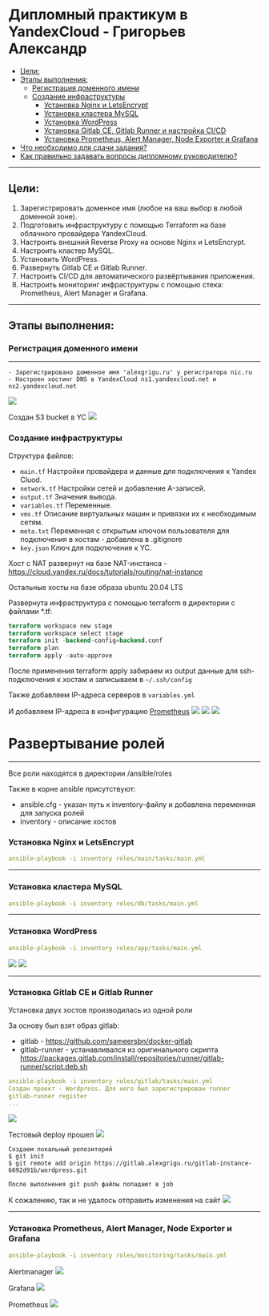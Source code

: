 # Дипломный практикум в YandexCloud - Григорьев Александр
  * [Цели:](#цели)
  * [Этапы выполнения:](#этапы-выполнения)
      * [Регистрация доменного имени](#регистрация-доменного-имени)
      * [Создание инфраструктуры](#создание-инфраструктуры)
          * [Установка Nginx и LetsEncrypt](#установка-nginx)
          * [Установка кластера MySQL](#установка-mysql)
          * [Установка WordPress](#установка-wordpress)
          * [Установка Gitlab CE, Gitlab Runner и настройка CI/CD](#установка-gitlab)
          * [Установка Prometheus, Alert Manager, Node Exporter и Grafana](#установка-prometheus)
  * [Что необходимо для сдачи задания?](#что-необходимо-для-сдачи-задания)
  * [Как правильно задавать вопросы дипломному руководителю?](#как-правильно-задавать-вопросы-дипломному-руководителю)

---
## Цели:

1. Зарегистрировать доменное имя (любое на ваш выбор в любой доменной зоне).
2. Подготовить инфраструктуру с помощью Terraform на базе облачного провайдера YandexCloud.
3. Настроить внешний Reverse Proxy на основе Nginx и LetsEncrypt.
4. Настроить кластер MySQL.
5. Установить WordPress.
6. Развернуть Gitlab CE и Gitlab Runner.
7. Настроить CI/CD для автоматического развёртывания приложения.
8. Настроить мониторинг инфраструктуры с помощью стека: Prometheus, Alert Manager и Grafana.

---
## Этапы выполнения:

### Регистрация доменного имени
___
```commandline
- Зарегистрировано доменное имя 'alexgrigu.ru' у регистратора nic.ru
- Настроен хостинг DNS в YandexCloud ns1.yandexcloud.net и ns2.yandexcloud.net
```
![](https://raw.githubusercontent.com/AlexGrigu/devops-netology/main/devops-diplom/img/nicru.JPG)

Создан S3 bucket в YC
![](https://raw.githubusercontent.com/AlexGrigu/devops-netology/main/devops-diplom/img/Bucket.JPG)
### Создание инфраструктуры

Структура файлов:
- `main.tf`      Настройки провайдера и данные для подключения к Yandex Cluod.
- `network.tf`   Настройки сетей и добавление A-записей.
- `output.tf`    Значения вывода.
- `variables.tf` Переменные.
- `vms.tf`       Описание виртуальных машин и привязки их к необходимым сетям.
- `meta.txt`     Переменная с открытым ключом пользователя для подключения в хостам - добавлена в .gitignore
- `key.json`     Ключ для подключения к YC.

Хост с NAT развернут на базе NAT-инстанса - https://cloud.yandex.ru/docs/tutorials/routing/nat-instance

Остальные хосты на базе образа ubuntu 20.04 LTS

Развернута инфраструктура с помощью terraform в директории с файлами *.tf:
```terraform
terraform workspace new stage
terraform workspace select stage 
terraform init -backend-config=backend.conf
terraform plan
terraform apply -auto-approve
```
После применения terraform apply забираем из output данные для ssh-подключения к хостам и записываем в `~/.ssh/config`

Также добавляем IP-адреса серверов в `variables.yml`

И добавляем IP-адреса в конфигурацию [Prometheus](https://github.com/AlexGrigu/devops-netology/blob/main/devops-diplom/ansible/roles/monitoring/stack/prometheus/prometheus.yml)
![](https://raw.githubusercontent.com/AlexGrigu/devops-netology/main/devops-diplom/img/Main_yc.JPG)
![](https://raw.githubusercontent.com/AlexGrigu/devops-netology/main/devops-diplom/img/DNS.JPG)
![](https://raw.githubusercontent.com/AlexGrigu/devops-netology/main/devops-diplom/img/Compute_cloud.JPG)

# Развертывание ролей
___
Все роли находятся в директории /ansible/roles

Также в корне ansible присутствуют:
- ansible.cfg - указан путь к inventory-файлу и добавлена переменная для запуска ролей
- inventory - описание хостов
### Установка Nginx и LetsEncrypt
```yaml
ansible-playbook -i inventory roles/main/tasks/main.yml
```
___
### Установка кластера MySQL
```yaml
ansible-playbook -i inventory roles/db/tasks/main.yml
```
___
### Установка WordPress
```yaml
ansible-playbook -i inventory roles/app/tasks/main.yml
```
![](https://raw.githubusercontent.com/AlexGrigu/devops-netology/main/devops-diplom/img/Wordpress.JPG)
![](https://raw.githubusercontent.com/AlexGrigu/devops-netology/main/devops-diplom/img/Wordpress_cert.JPG)

---
### Установка Gitlab CE и Gitlab Runner
Установка двух хостов производилась из одной роли

За основу был взят образ gitlab:
- gitlab - https://github.com/sameersbn/docker-gitlab
- gitlab-runner - устанавливался из оригинального скрипта https://packages.gitlab.com/install/repositories/runner/gitlab-runner/script.deb.sh
```yaml
ansible-playbook -i inventory roles/gitlab/tasks/main.yml
Создан проект - Wordpress. Для него был зарегистрирован runner
gitlab-runner register
...
```
![](https://raw.githubusercontent.com/AlexGrigu/devops-netology/main/devops-diplom/img/Runner-reg.JPG)

Тестовый deploy прошел
![](https://raw.githubusercontent.com/AlexGrigu/devops-netology/main/devops-diplom/img/Gitlab_job_test.JPG)
```shell
Создаем локальный репозиторий
$ git init
$ git remote add origin https://gitlab.alexgrigu.ru/gitlab-instance-6692d91b/wordpress.git

После выполнения git push файлы попадают в job
```
К сожалению, так и не удалось отправить изменения на сайт
![](https://raw.githubusercontent.com/AlexGrigu/devops-netology/main/devops-diplom/img/Gitlab_job_failed.JPG)
___
### Установка Prometheus, Alert Manager, Node Exporter и Grafana
```yaml
ansible-playbook -i inventory roles/monitoring/tasks/main.yml
```
Alertmanager
![](https://raw.githubusercontent.com/AlexGrigu/devops-netology/main/devops-diplom/img/Alertmanager.JPG)

Grafana
![](https://raw.githubusercontent.com/AlexGrigu/devops-netology/main/devops-diplom/img/Grafana.JPG)

Prometheus
![](https://raw.githubusercontent.com/AlexGrigu/devops-netology/main/devops-diplom/img/Prometheus.JPG)
